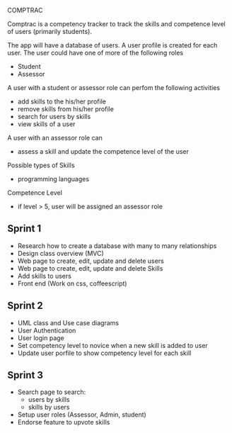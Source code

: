 COMPTRAC 

Comptrac is a competency tracker to track the skills and competence level of users (primarily students). 

The app will have a database of users. A user profile is created for each user.
The user could have one of more of the following roles 
- Student
- Assessor

A user with a student or assessor role can perfom the following activities
- add skills to the his/her profile
- remove skills from his/her profile
- search for users by skills
- view skills of a user

A user with an assessor role can
- assess a skill and update the competence level of the user

Possible types of Skills 
- programming languages

Competence Level
- if level > 5, user will be assigned an assessor role
	

Sprint 1
--------
- Research how to create a database with many to many relationships
- Design class overview (MVC)
- Web page to create, edit, update and delete users
- Web page to create, edit, update and delete Skills
- Add skills to users
- Front end (Work on css, coffeescript)

Sprint 2
--------
- UML class and Use case diagrams
- User Authentication
- User login page
- Set competency level to novice when a new skill is added to user
- Update user porfile to show competency level for each skill

Sprint 3
--------
- Search page to search:
	- users by skills
	- skills by users
- Setup user roles (Assessor, Admin, student)
- Endorse feature to upvote skills


